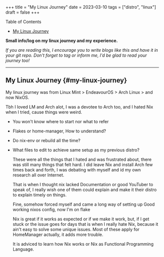 +++
title = "My Linux Journey"
date = 2023-03-10
tags = ["distro", "linux"]
draft = false
+++

<div class="ox-hugo-toc toc">

<div class="heading">Table of Contents</div>

- [My Linux Journey](#my-linux-journey)

</div>
<!--endtoc-->

**Small info/log on my linux journey and my experience.**

_If you are reading this, I encourage you to write blogs like this and have it in your git repo. Don't forget to tag or inform me, I'd be glad to read your journey too!_

---


## My Linux Journey {#my-linux-journey}

My linux journey was from Linux Mint &gt; EndeavourOS &gt; Arch Linux &gt; and now NixOS.

Tbh I loved LM and Arch alot, I was a devotee to Arch too, and I hated Nix when I tried, cause things were weird.

-   You won't know where to start nor what to refer
-   Flakes or home-manager, How to understand?
-   Do nix-env or rebuild all the time?
-   What files to edit to achieve same setup as my previous distro?

    These were all the things that I hated and was frustrated about, there was still many things that felt hard.
    I did leave Nix and install Arch few times back and forth, I was debating with myself and id my own research all over Internet.

    That is when I thought nix lacked Documentation or good YouTuber to speak of, I really wish one of them could explain and make it their distro to explain timely on things.

    Fine, somehow forced myself and came a long way of setting up Good working nixos config, now I'm on flake

    Nix is great if it works as expected or if we make it work, but, if I get stuck or the issue goes for days that is when I really hate Nix, because it ain't easy to solve some unique issues. Most of these apply for HomeManager actually, it adds more trouble.

    It is adviced to learn how Nix works or Nix as Functional Programming Language.
